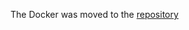 The Docker was moved to the [repository](https://github.com/cantino/huginn/blob/master/doc/docker/install.md)
